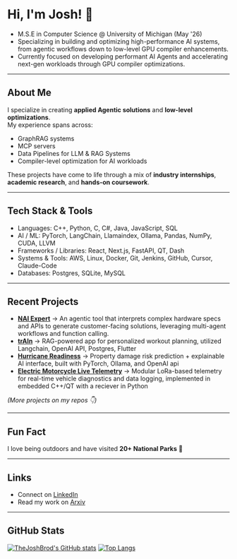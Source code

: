 # Hi, I'm Josh! 👋

- M.S.E in Computer Science @ University of Michigan (May '26)
- Specializing in building and optimizing high-performance AI systems, from agentic workflows down to low-level GPU compiler enhancements.
- Currently focused on developing performant AI Agents and accelerating next-gen workloads through GPU compiler optimizations.

---

## About Me
I specialize in creating **applied Agentic solutions** and **low-level optimizations**.  
My experience spans across:
- GraphRAG systems
- MCP servers  
- Data Pipelines for LLM & RAG Systems
- Compiler-level optimization for AI workloads

These projects have come to life through a mix of **industry internships**, **academic research**, and **hands-on coursework**.  

---

## Tech Stack & Tools

- Languages: C++, Python, C, C#, Java, JavaScript, SQL
- AI / ML: PyTorch, LangChain, Llamaindex, Ollama, Pandas, NumPy, CUDA, LLVM
- Frameworks / Libraries: React, Next.js, FastAPI, QT, Dash
- Systems & Tools: AWS, Linux, Docker, Git, Jenkins, GitHub, Cursor, Claude-Code
- Databases: Postgres, SQLite, MySQL

---

## Recent Projects

- **[NAI Expert](#)** → An agentic tool that interprets complex hardware specs and APIs to generate customer-facing solutions, leveraging multi-agent workflows and function calling.
- **[trAIn](https://github.com/jayphil123/trAIn)** → RAG-powered app for personalized workout planning, utilized Langchain, OpenAI API, Postgres, Flutter
- **[Hurricane Readiness](https://github.com/thejoshbrod/Hurricane-Readiness)** → Property damage risk prediction + explainable AI interface, built with PyTorch, Ollama, and OpenAI api
- **[Electric Motorcycle Live Telemetry](#)** → Modular LoRa-based telemetry for real-time vehicle diagnostics and data logging, implemented in embedded C++/QT with a reciever in Python

*(More projects on my repos 👇)*

---

## Fun Fact
I love being outdoors and have visited **20+ National Parks** 🌳

---

## Links
- Connect on [LinkedIn](https://www.linkedin.com/in/joshua-brodsky/)
- Read my work on [Arxiv](https://arxiv.org/search/cs?searchtype=author&query=Brodsky,+J)
---


## GitHub Stats
[![TheJoshBrod's GitHub stats](https://github-readme-stats.vercel.app/api?username=thejoshbrod)](https://github.com/anuraghazra/github-readme-stats)
[![Top Langs](https://github-readme-stats.vercel.app/api/top-langs/?username=thejoshbrod&layout=compact)](https://github.com/anuraghazra/github-readme-stats)

